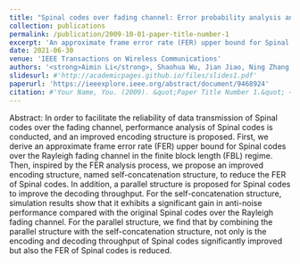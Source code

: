 ```yaml
---
title: "Spinal codes over fading channel: Error probability analysis and encoding structure improvement"
collection: publications
permalink: /publication/2009-10-01-paper-title-number-1
excerpt: 'An approximate frame error rate (FER) upper bound for Spinal codes over the Rayleigh fading channel in the finite block length (FBL) regime is derived and an improved encoding structure, named self-concatenation structure, is proposed to reduce the FER of Spinal code.'
date: 2021-06-30
venue: 'IEEE Transactions on Wireless Communications'
authors: '<strong>Aimin Li</strong>, Shaohua Wu, Jian Jiao, Ning Zhang, Qinyu Zhang'
slidesurl: #'http://academicpages.github.io/files/slides1.pdf'
paperurl: 'https://ieeexplore.ieee.org/abstract/document/9468924'
citation: #'Your Name, You. (2009). &quot;Paper Title Number 1.&quot; <i>Journal 1</i>. 1(1).'
---
```


Abstract: In order to facilitate the reliability of data transmission of Spinal codes over the fading channel, performance analysis of Spinal codes is conducted, and an improved encoding structure is proposed. First, we derive an approximate frame error rate (FER) upper bound for Spinal codes over the Rayleigh fading channel in the finite block length (FBL) regime. Then, inspired by the FER analysis process, we propose an improved encoding structure, named self-concatenation structure, to reduce the FER of Spinal codes. In addition, a parallel structure is proposed for Spinal codes to improve the decoding throughput. For the self-concatenation structure, simulation results show that it exhibits a significant gain in anti-noise performance compared with the original Spinal codes over the Rayleigh fading channel. For the parallel structure, we find that by combining the parallel structure with the self-concatenation structure, not only is the encoding and decoding throughput of Spinal codes significantly improved but also the FER of Spinal codes is reduced.
